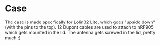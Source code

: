 # Case

The case is made specifically for Lolin32 Lite, which goes "upside down" (with the pins to the top). 12 Dupont cables are used to attach to nRF905 which gets mounted in the lid. The antenna gets screwed in the lid, pretty much :)

